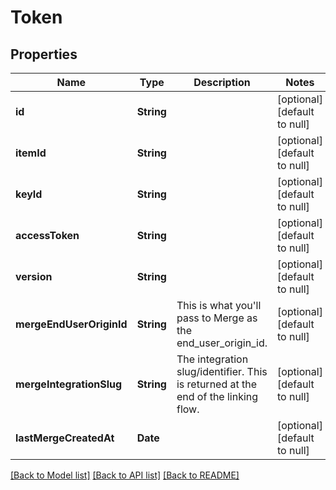# Token
## Properties

| Name | Type | Description | Notes |
|------------ | ------------- | ------------- | -------------|
| **id** | **String** |  | [optional] [default to null] |
| **itemId** | **String** |  | [optional] [default to null] |
| **keyId** | **String** |  | [optional] [default to null] |
| **accessToken** | **String** |  | [optional] [default to null] |
| **version** | **String** |  | [optional] [default to null] |
| **mergeEndUserOriginId** | **String** | This is what you&#39;ll pass to Merge as the end_user_origin_id. | [optional] [default to null] |
| **mergeIntegrationSlug** | **String** | The integration slug/identifier. This is returned at the end of the linking flow. | [optional] [default to null] |
| **lastMergeCreatedAt** | **Date** |  | [optional] [default to null] |

[[Back to Model list]](../README.md#documentation-for-models) [[Back to API list]](../README.md#documentation-for-api-endpoints) [[Back to README]](../README.md)

